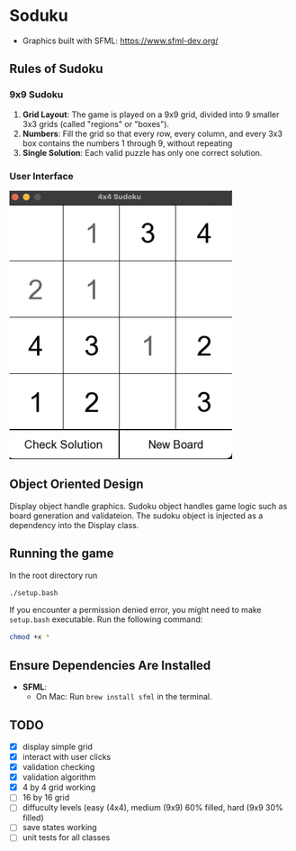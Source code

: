 # Soduku

- Graphics built with SFML: <https://www.sfml-dev.org/>

## Rules of Sudoku

### 9x9 Sudoku

1. **Grid Layout**: The game is played on a 9x9 grid, divided into 9 smaller 3x3 grids (called "regions" or "boxes").
2. **Numbers**: Fill the grid so that every row, every column, and every 3x3 box contains the numbers 1 through 9, without repeating
3. **Single Solution**: Each valid puzzle has only one correct solution.

### User Interface

![Game demo](resources/images/game.png "Game Demo")

## Object Oriented Design

Display object handle graphics. Sudoku object handles game logic such as board generation and validateion.
The sudoku object is injected as a dependency into the Display class.

## Running the game

In the root directory run

```bash
./setup.bash
```

If you encounter a permission denied error, you might need to make `setup.bash` executable. Run the following command:

```bash
chmod +x *
```

## Ensure Dependencies Are Installed

- **SFML**:
  - On Mac: Run `brew install sfml` in the terminal.

## TODO

- [x] display simple grid
- [x] interact with user clicks
- [x] validation checking
- [x] validation algorithm
- [x] 4 by 4 grid working
- [ ] 16 by 16 grid
- [ ] diffuculty levels (easy (4x4), medium (9x9) 60% filled, hard (9x9 30% filled)
- [ ] save states working
- [ ] unit tests for all classes
